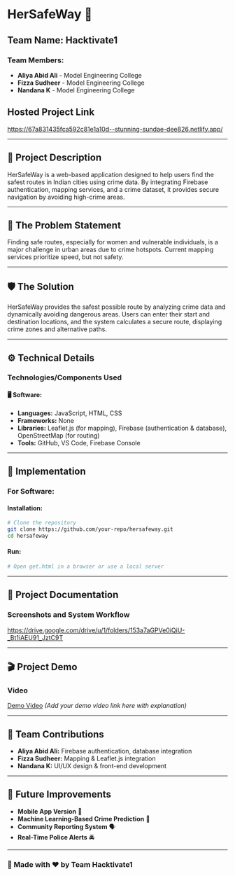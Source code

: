 # HerSafeWay 🚀

## Team Name: Hacktivate1

### Team Members:
- **Aliya Abid Ali** - Model Engineering College  
- **Fizza Sudheer** - Model Engineering College  
- **Nandana K** - Model Engineering College  

## Hosted Project Link
https://67a831435fca592c81e1a10d--stunning-sundae-dee826.netlify.app/

---
## 📌 Project Description
HerSafeWay is a web-based application designed to help users find the safest routes in Indian cities using crime data. By integrating Firebase authentication, mapping services, and a crime dataset, it provides secure navigation by avoiding high-crime areas.

---
## 🚨 The Problem Statement
Finding safe routes, especially for women and vulnerable individuals, is a major challenge in urban areas due to crime hotspots. Current mapping services prioritize speed, but not safety.

---
## 🛡️ The Solution
HerSafeWay provides the safest possible route by analyzing crime data and dynamically avoiding dangerous areas. Users can enter their start and destination locations, and the system calculates a secure route, displaying crime zones and alternative paths.

---
## ⚙️ Technical Details
### Technologies/Components Used
#### 🖥️ **Software:**
- **Languages:** JavaScript, HTML, CSS
- **Frameworks:** None 
- **Libraries:** Leaflet.js (for mapping), Firebase (authentication & database), OpenStreetMap (for routing)
- **Tools:** GitHub, VS Code, Firebase Console


---
## 🚀 Implementation
### For Software:
#### Installation:
```bash
# Clone the repository
git clone https://github.com/your-repo/hersafeway.git
cd hersafeway
```
#### Run:
```bash
# Open get.html in a browser or use a local server
```

---
## 📸 Project Documentation
### Screenshots and  System Workflow
https://drive.google.com/drive/u/1/folders/153a7aGPVe0iQiU-_Bt1iAEU91_JztC9T


---
## 🎬 Project Demo
### Video
[Demo Video](#) *(Add your demo video link here with explanation)*


---
## 👥 Team Contributions
- **Aliya Abid Ali:** Firebase authentication, database integration
- **Fizza Sudheer:** Mapping & Leaflet.js integration
- **Nandana K:** UI/UX design & front-end development

---
## 📌 Future Improvements
- **Mobile App Version** 📱
- **Machine Learning-Based Crime Prediction** 🤖
- **Community Reporting System** 🗣️
- **Real-Time Police Alerts** 🚔

---
### 🚀 Made with ❤️ by **Team Hacktivate1**



